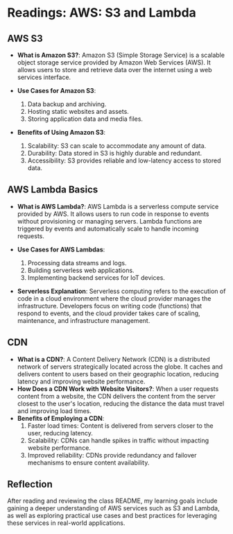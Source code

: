 # Readings: AWS: S3 and Lambda

## AWS S3

- **What is Amazon S3?**: Amazon S3 (Simple Storage Service) is a scalable object storage service provided by Amazon Web Services (AWS). It allows users to store and retrieve data over the internet using a web services interface.
- **Use Cases for Amazon S3**:
  1. Data backup and archiving.
  2. Hosting static websites and assets.
  3. Storing application data and media files.

- **Benefits of Using Amazon S3**:
  1. Scalability: S3 can scale to accommodate any amount of data.
  2. Durability: Data stored in S3 is highly durable and redundant.
  3. Accessibility: S3 provides reliable and low-latency access to stored data.

## AWS Lambda Basics

- **What is AWS Lambda?**: AWS Lambda is a serverless compute service provided by AWS. It allows users to run code in response to events without provisioning or managing servers. Lambda functions are triggered by events and automatically scale to handle incoming requests.

- **Use Cases for AWS Lambdas**:
  1. Processing data streams and logs.
  2. Building serverless web applications.
  3. Implementing backend services for IoT devices.

- **Serverless Explanation**: Serverless computing refers to the execution of code in a cloud environment where the cloud provider manages the infrastructure. Developers focus on writing code (functions) that respond to events, and the cloud provider takes care of scaling, maintenance, and infrastructure management.

## CDN

- **What is a CDN?**: A Content Delivery Network (CDN) is a distributed network of servers strategically located across the globe. It caches and delivers content to users based on their geographic location, reducing latency and improving website performance.
- **How Does a CDN Work with Website Visitors?**: When a user requests content from a website, the CDN delivers the content from the server closest to the user's location, reducing the distance the data must travel and improving load times.
- **Benefits of Employing a CDN**:
  1. Faster load times: Content is delivered from servers closer to the user, reducing latency.
  2. Scalability: CDNs can handle spikes in traffic without impacting website performance.
  3. Improved reliability: CDNs provide redundancy and failover mechanisms to ensure content availability.

## Reflection

After reading and reviewing the class README, my learning goals include gaining a deeper understanding of AWS services such as S3 and Lambda, as well as exploring practical use cases and best practices for leveraging these services in real-world applications.

